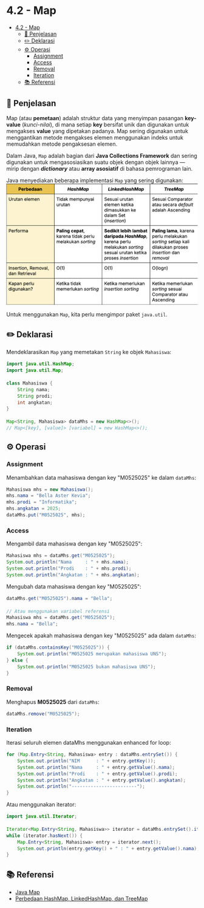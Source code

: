 # 4.2 - Map
- [4.2 - Map](#42---map)
  - [📑 Penjelasan](#-penjelasan)
  - [✏️ Deklarasi](#️-deklarasi)
  - [⚙️ Operasi](#️-operasi)
    - [Assignment](#assignment)
    - [Access](#access)
    - [Removal](#removal)
    - [Iteration](#iteration)
  - [📚 Referensi](#-referensi)


## 📑 Penjelasan

Map (atau **pemetaan**) adalah struktur data yang menyimpan pasangan **key-value** (*kunci-nilai*), di mana setiap **key** bersifat unik dan digunakan untuk mengakses **value** yang dipetakan padanya. Map sering digunakan untuk menggantikan metode mengakses elemen menggunakan indeks untuk memudahkan metode pengaksesan elemen.

Dalam Java, `Map` adalah bagian dari **Java Collections Framework** dan sering digunakan untuk mengasosiasikan suatu objek dengan objek lainnya — mirip dengan ***dictionary*** atau **array asosiatif** di bahasa pemrograman lain.

Java menyediakan beberapa implementasi `Map` yang sering digunakan:
<img src="TabelPerbedaan_HashMap_LinkedHashMap_TreeMap.png" width="600px">

Untuk menggunakan `Map`, kita perlu mengimpor paket `java.util`.

## ✏️ Deklarasi

Mendeklarasikan `Map` yang memetakan `String` ke objek `Mahasiswa`:
```java
import java.util.HashMap;
import java.util.Map;

class Mahasiswa {
    String nama;
    String prodi;
    int angkatan;
}

Map<String, Mahasiswa> dataMhs = new HashMap<>();
// Map<[key], [value]> [variabel] = new HashMap<>();
```

## ⚙️ Operasi

### Assignment
Menambahkan data mahasiswa dengan key "M0525025" ke dalam `dataMhs`:
```java
Mahasiswa mhs = new Mahasiswa();
mhs.nama = "Bella Aster Kevia";
mhs.prodi = "Informatika";
mhs.angkatan = 2025;
dataMhs.put("M0525025", mhs);
```

### Access

Mengambil data mahasiswa dengan key "M0525025":
```java
Mahasiswa mhs = dataMhs.get("M0525025");
System.out.println("Nama     : " + mhs.nama);
System.out.println("Prodi    : " + mhs.prodi);
System.out.println("Angkatan : " + mhs.angkatan);
```

Mengubah data mahasiswa dengan key "M0525025":
```java
dataMhs.get("M0525025").nama = "Bella";

// Atau menggunakan variabel referensi
Mahasiswa mhs = dataMhs.get("M0525025");
mhs.nama = "Bella";
```

Mengecek apakah mahasiswa dengan key "M0525025" ada dalam `dataMhs`:
```java
if (dataMhs.containsKey("M0525025")) {
    System.out.println("M0525025 merupakan mahasiswa UNS");
} else {
    System.out.println("M0525025 bukan mahasiswa UNS");
}
```

### Removal

Menghapus **M0525025** dari `dataMhs`:
```java
dataMhs.remove("M0525025");
```

### Iteration

Iterasi seluruh elemen dataMhs menggunakan enhanced for loop:
```java
for (Map.Entry<String, Mahasiswa> entry : dataMhs.entrySet()) {
    System.out.println("NIM      : " + entry.getKey());
    System.out.println("Nama     : " + entry.getValue().nama);
    System.out.println("Prodi    : " + entry.getValue().prodi);
    System.out.println("Angkatan : " + entry.getValue().angkatan);
    System.out.println("------------------------");
}
```

Atau menggunakan iterator:
```java
import java.util.Iterator;

Iterator<Map.Entry<String, Mahasiswa>> iterator = dataMhs.entrySet().iterator();
while (iterator.hasNext()) {
    Map.Entry<String, Mahasiswa> entry = iterator.next();
    System.out.println(entry.getKey() + " : " + entry.getValue().nama);
}

```

## 📚 Referensi

- [Java Map](https://docs.oracle.com/javase/8/docs/api/java/util/Map.html)
- [Perbedaan HashMap, LinkedHashMap, dan TreeMap](https://medium.com/@AlexanderObregon/exploring-the-world-of-java-maps-hashmap-linkedhashmap-and-treemap-6c12297063f6)

